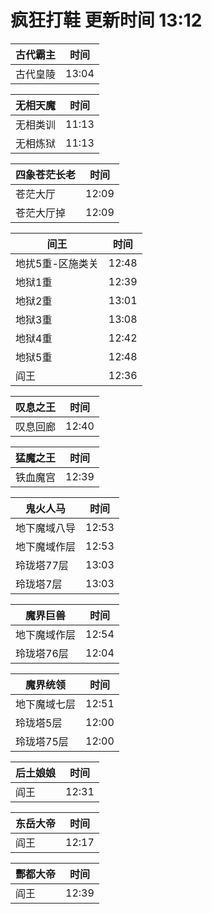 # 疯狂打鞋 更新时间 13:12

| 古代霸主   | 时间    |
|--------|-------|
| 古代皇陵 | 13:04 |

| 无相天魔   | 时间    |
|--------|-------|
| 无相类训 | 11:13 |
| 无相炼狱 | 11:13 |

| 四象苍茫长老   | 时间    |
|--------|-------|
| 苍茫大厅 | 12:09 |
| 苍茫大厅掉 | 12:09 |

| 间王   | 时间    |
|--------|-------|
| 地扰5重-区施类关 | 12:48 |
| 地狱1重 | 12:39 |
| 地狱2重 | 13:01 |
| 地狱3重 | 13:08 |
| 地狱4重 | 12:42 |
| 地狱5重 | 12:48 |
| 阎王 | 12:36 |

| 叹息之王   | 时间    |
|--------|-------|
| 叹息回廊 | 12:40 |

| 猛魔之王   | 时间    |
|--------|-------|
| 铁血魔宫 | 12:39 |

| 鬼火人马   | 时间    |
|--------|-------|
| 地下魔域八导 | 12:53 |
| 地下魔域作层 | 12:53 |
| 玲珑塔77层 | 13:03 |
| 玲珑塔7层 | 13:03 |

| 魔界巨兽   | 时间    |
|--------|-------|
| 地下魔域作层 | 12:54 |
| 玲珑塔76层 | 12:04 |

| 魔界统领   | 时间    |
|--------|-------|
| 地下魔域七层 | 12:51 |
| 玲珑塔5层 | 12:00 |
| 玲珑塔75层 | 12:00 |

| 后土娘娘   | 时间    |
|--------|-------|
| 阎王 | 12:31 |

| 东岳大帝   | 时间    |
|--------|-------|
| 阎王 | 12:17 |

| 酆都大帝   | 时间    |
|--------|-------|
| 阎王 | 12:39 |